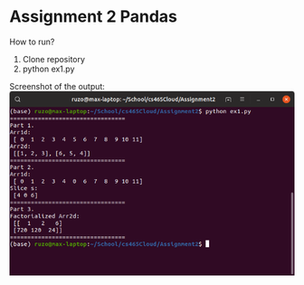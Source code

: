 # Assignment 2 Pandas
How to run?
1. Clone repository
2. python ex1.py

Screenshot of the output:
![Alt text](/img.png?raw=true "Screenshot")
